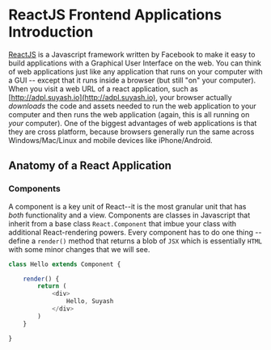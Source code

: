 # ReactJS Frontend Applications Introduction

[ReactJS](https://reactjs.org/) is a Javascript framework written by Facebook to make it easy to build applications with a Graphical User Interface on the web. You can think of web applications just like any application that runs on your computer with a GUI -- except that it runs inside a browser (but still "on" your computer). When you visit a web URL of a react application, such as [http://adpl.suyash.io](http://adpl.suyash.io), your browser actually _downloads_ the code and assets needed to run the web application to your computer and then runs the web application (again, this is all running on _your_ computer). One of the biggest advantages of web applications is that they are cross platform, because browsers generally run the same across Windows/Mac/Linux and mobile devices like iPhone/Android. 

## Anatomy of a React Application
### Components
A component is a key unit of React--it is the most granular unit that has _both_ functionality and a view. Components are classes in Javascript that inherit from a base class `React.Component` that imbue your class with additional React-rendering powers. Every component has to do one thing -- define a `render()` method that returns a blob of `JSX` which is essentially `HTML` with some minor changes that we will see. 

```js
class Hello extends Component {

	render() {
		return (
			<div>
				Hello, Suyash
			</div>
		)
	}

}
```
